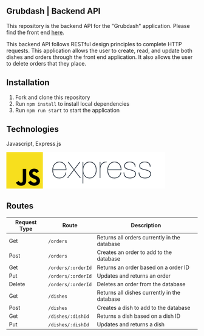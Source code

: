 ## Grubdash | Backend API

This repository is the backend API for the "Grubdash" application. Please find the front end [here](https://github.com/Thinkful-Ed/starter-grub-dash-front-end).

This backend API follows RESTful design principles to complete HTTP requests. This application allows the user to create, read, and update both dishes and orders through the front end application. It also allows the user to delete orders that they place.

## Installation

1. Fork and clone this repository
2. Run `npm install` to install local dependencies
3. Run `npm run start` to start the application

## Technologies

Javascript, Express.js

![javascript logo](/images/JavaScript.png)
![express logo](/images/express.png)

## Routes

| Request Type | Route | Description |
| -- | -- | -- |
| Get | `/orders` | Returns all orders currently in the database |
| Post | `/orders` | Creates an order to add to the database |
| Get | `/orders/:orderId` | Returns an order based on a order ID |
| Put | `/orders/:orderId` | Updates and returns an order |
| Delete | `/orders/:orderId` | Deletes an order from the database |
| Get | `/dishes` | Returns all dishes currently in the database |
| Post | `/dishes` | Creates a dish to add to the database |
| Get | `/dishes/:dishId` | Returns a dish based on a dish ID |
| Put | `/dishes/:dishId` | Updates and returns a dish |
